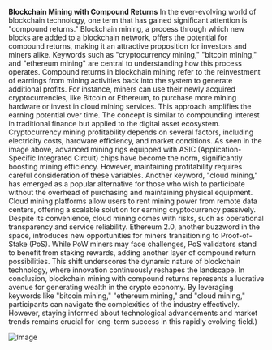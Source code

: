 **Blockchain Mining with Compound Returns**
In the ever-evolving world of blockchain technology, one term that has gained significant attention is "compound returns." Blockchain mining, a process through which new blocks are added to a blockchain network, offers the potential for compound returns, making it an attractive proposition for investors and miners alike. Keywords such as "cryptocurrency mining," "bitcoin mining," and "ethereum mining" are central to understanding how this process operates.
Compound returns in blockchain mining refer to the reinvestment of earnings from mining activities back into the system to generate additional profits. For instance, miners can use their newly acquired cryptocurrencies, like Bitcoin or Ethereum, to purchase more mining hardware or invest in cloud mining services. This approach amplifies the earning potential over time. The concept is similar to compounding interest in traditional finance but applied to the digital asset ecosystem.
Cryptocurrency mining profitability depends on several factors, including electricity costs, hardware efficiency, and market conditions. As seen in the image above, advanced mining rigs equipped with ASIC (Application-Specific Integrated Circuit) chips have become the norm, significantly boosting mining efficiency. However, maintaining profitability requires careful consideration of these variables.
Another keyword, "cloud mining," has emerged as a popular alternative for those who wish to participate without the overhead of purchasing and maintaining physical equipment. Cloud mining platforms allow users to rent mining power from remote data centers, offering a scalable solution for earning cryptocurrency passively. Despite its convenience, cloud mining comes with risks, such as operational transparency and service reliability.
Ethereum 2.0, another buzzword in the space, introduces new opportunities for miners transitioning to Proof-of-Stake (PoS). While PoW miners may face challenges, PoS validators stand to benefit from staking rewards, adding another layer of compound return possibilities. This shift underscores the dynamic nature of blockchain technology, where innovation continuously reshapes the landscape.
In conclusion, blockchain mining with compound returns represents a lucrative avenue for generating wealth in the crypto economy. By leveraging keywords like "bitcoin mining," "ethereum mining," and "cloud mining," participants can navigate the complexities of the industry effectively. However, staying informed about technological advancements and market trends remains crucial for long-term success in this rapidly evolving field.)


![Image](https://github.com/user-attachments/assets/d7419ec9-dc67-403f-bf28-8faea5f1f74f)